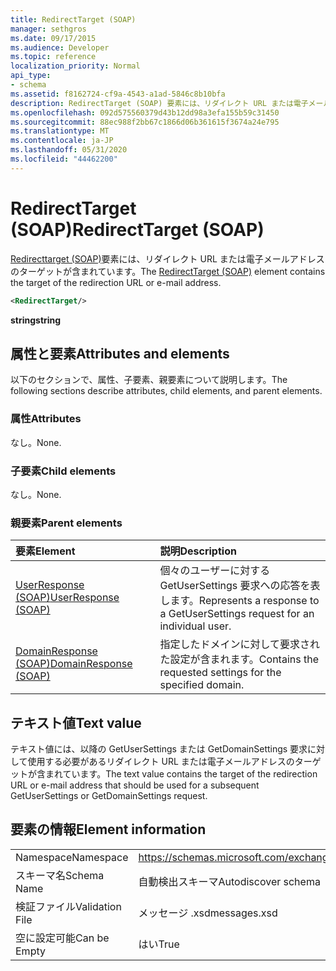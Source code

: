 ```yaml
---
title: RedirectTarget (SOAP)
manager: sethgros
ms.date: 09/17/2015
ms.audience: Developer
ms.topic: reference
localization_priority: Normal
api_type:
- schema
ms.assetid: f8162724-cf9a-4543-a1ad-5846c8b10bfa
description: RedirectTarget (SOAP) 要素には、リダイレクト URL または電子メールアドレスのターゲットが含まれています。
ms.openlocfilehash: 092d575560379d43b12dd98a3efa155b59c31450
ms.sourcegitcommit: 88ec988f2bb67c1866d06b361615f3674a24e795
ms.translationtype: MT
ms.contentlocale: ja-JP
ms.lasthandoff: 05/31/2020
ms.locfileid: "44462200"
---
```

# <a name="redirecttarget-soap"></a><span data-ttu-id="81346-103">RedirectTarget (SOAP)</span><span class="sxs-lookup"><span data-stu-id="81346-103">RedirectTarget (SOAP)</span></span>

<span data-ttu-id="81346-104">[Redirecttarget (SOAP)](redirecttarget-soap.md)要素には、リダイレクト URL または電子メールアドレスのターゲットが含まれています。</span><span class="sxs-lookup"><span data-stu-id="81346-104">The [RedirectTarget (SOAP)](redirecttarget-soap.md) element contains the target of the redirection URL or e-mail address.</span></span> 
  
```XML
<RedirectTarget/>
```

 <span data-ttu-id="81346-105">**string**</span><span class="sxs-lookup"><span data-stu-id="81346-105">**string**</span></span>
## <a name="attributes-and-elements"></a><span data-ttu-id="81346-106">属性と要素</span><span class="sxs-lookup"><span data-stu-id="81346-106">Attributes and elements</span></span>

<span data-ttu-id="81346-107">以下のセクションで、属性、子要素、親要素について説明します。</span><span class="sxs-lookup"><span data-stu-id="81346-107">The following sections describe attributes, child elements, and parent elements.</span></span>
  
### <a name="attributes"></a><span data-ttu-id="81346-108">属性</span><span class="sxs-lookup"><span data-stu-id="81346-108">Attributes</span></span>

<span data-ttu-id="81346-109">なし。</span><span class="sxs-lookup"><span data-stu-id="81346-109">None.</span></span>
  
### <a name="child-elements"></a><span data-ttu-id="81346-110">子要素</span><span class="sxs-lookup"><span data-stu-id="81346-110">Child elements</span></span>

<span data-ttu-id="81346-111">なし。</span><span class="sxs-lookup"><span data-stu-id="81346-111">None.</span></span>
  
### <a name="parent-elements"></a><span data-ttu-id="81346-112">親要素</span><span class="sxs-lookup"><span data-stu-id="81346-112">Parent elements</span></span>

|<span data-ttu-id="81346-113">**要素**</span><span class="sxs-lookup"><span data-stu-id="81346-113">**Element**</span></span>|<span data-ttu-id="81346-114">**説明**</span><span class="sxs-lookup"><span data-stu-id="81346-114">**Description**</span></span>|
|:-----|:-----|
|[<span data-ttu-id="81346-115">UserResponse (SOAP)</span><span class="sxs-lookup"><span data-stu-id="81346-115">UserResponse (SOAP)</span></span>](userresponse-soap.md) <br/> |<span data-ttu-id="81346-116">個々のユーザーに対する GetUserSettings 要求への応答を表します。</span><span class="sxs-lookup"><span data-stu-id="81346-116">Represents a response to a GetUserSettings request for an individual user.</span></span>  <br/> |
|[<span data-ttu-id="81346-117">DomainResponse (SOAP)</span><span class="sxs-lookup"><span data-stu-id="81346-117">DomainResponse (SOAP)</span></span>](domainresponse-soap.md) <br/> |<span data-ttu-id="81346-118">指定したドメインに対して要求された設定が含まれます。</span><span class="sxs-lookup"><span data-stu-id="81346-118">Contains the requested settings for the specified domain.</span></span>  <br/> |
   
## <a name="text-value"></a><span data-ttu-id="81346-119">テキスト値</span><span class="sxs-lookup"><span data-stu-id="81346-119">Text value</span></span>

<span data-ttu-id="81346-120">テキスト値には、以降の GetUserSettings または GetDomainSettings 要求に対して使用する必要があるリダイレクト URL または電子メールアドレスのターゲットが含まれています。</span><span class="sxs-lookup"><span data-stu-id="81346-120">The text value contains the target of the redirection URL or e-mail address that should be used for a subsequent GetUserSettings or GetDomainSettings request.</span></span>
  
## <a name="element-information"></a><span data-ttu-id="81346-121">要素の情報</span><span class="sxs-lookup"><span data-stu-id="81346-121">Element information</span></span>

|||
|:-----|:-----|
|<span data-ttu-id="81346-122">Namespace</span><span class="sxs-lookup"><span data-stu-id="81346-122">Namespace</span></span>  <br/> |https://schemas.microsoft.com/exchange/2010/Autodiscover  <br/> |
|<span data-ttu-id="81346-123">スキーマ名</span><span class="sxs-lookup"><span data-stu-id="81346-123">Schema Name</span></span>  <br/> |<span data-ttu-id="81346-124">自動検出スキーマ</span><span class="sxs-lookup"><span data-stu-id="81346-124">Autodiscover schema</span></span>  <br/> |
|<span data-ttu-id="81346-125">検証ファイル</span><span class="sxs-lookup"><span data-stu-id="81346-125">Validation File</span></span>  <br/> |<span data-ttu-id="81346-126">メッセージ .xsd</span><span class="sxs-lookup"><span data-stu-id="81346-126">messages.xsd</span></span>  <br/> |
|<span data-ttu-id="81346-127">空に設定可能</span><span class="sxs-lookup"><span data-stu-id="81346-127">Can be Empty</span></span>  <br/> |<span data-ttu-id="81346-128">はい</span><span class="sxs-lookup"><span data-stu-id="81346-128">True</span></span>  <br/> |
   

